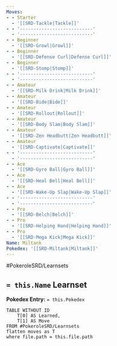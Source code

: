 ```yaml
---
Moves:
- - Starter
  - '[[SRD-Tackle|Tackle]]'
- - '---------------------------'
  - '---------------------------'
- - Beginner
  - '[[SRD-Growl|Growl]]'
- - Beginner
  - '[[SRD-Defense Curl|Defense Curl]]'
- - Beginner
  - '[[SRD-Stomp|Stomp]]'
- - '---------------------------'
  - '---------------------------'
- - Amateur
  - '[[SRD-Milk Drink|Milk Drink]]'
- - Amateur
  - '[[SRD-Bide|Bide]]'
- - Amateur
  - '[[SRD-Rollout|Rollout]]'
- - Amateur
  - '[[SRD-Body Slam|Body Slam]]'
- - Amateur
  - '[[SRD-Zen Headbutt|Zen Headbutt]]'
- - Amateur
  - '[[SRD-Captivate|Captivate]]'
- - '---------------------------'
  - '---------------------------'
- - Ace
  - '[[SRD-Gyro Ball|Gyro Ball]]'
- - Ace
  - '[[SRD-Heal Bell|Heal Bell]]'
- - Ace
  - '[[SRD-Wake-Up Slap|Wake-Up Slap]]'
- - '---------------------------'
  - '---------------------------'
- - Pro
  - '[[SRD-Belch|Belch]]'
- - Pro
  - '[[SRD-Helping Hand|Helping Hand]]'
- - Pro
  - '[[SRD-Mega Kick|Mega Kick]]'
Name: Miltank
Pokedex: '[[SRD-Miltank|Miltank]]'
---
```


#PokeroleSRD/Learnsets

## `= this.Name` Learnset

**Pokedex Entry:** `= this.Pokedex`

```dataview
TABLE WITHOUT ID
    T[0] AS Learned,
    T[1] AS Move
FROM #PokeroleSRD/Learnsets
flatten moves as T
where file.path = this.file.path
```
